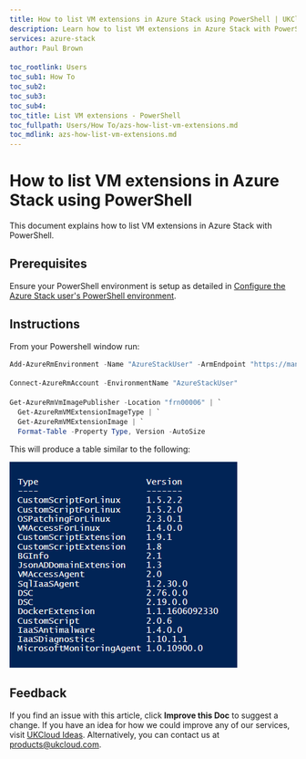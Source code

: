 ```yaml
---
title: How to list VM extensions in Azure Stack using PowerShell | UKCloud Ltd
description: Learn how to list VM extensions in Azure Stack with PowerShell
services: azure-stack
author: Paul Brown

toc_rootlink: Users
toc_sub1: How To
toc_sub2: 
toc_sub3:
toc_sub4:
toc_title: List VM extensions - PowerShell
toc_fullpath: Users/How To/azs-how-list-vm-extensions.md
toc_mdlink: azs-how-list-vm-extensions.md
---
```


# How to list VM extensions in Azure Stack using PowerShell

This document explains how to list VM extensions in Azure Stack with PowerShell.

## Prerequisites

Ensure your PowerShell environment is setup as detailed in [Configure the Azure Stack user's PowerShell environment](azs-how-configure-powershell-users.md).

## Instructions

From your Powershell window run:

```powershell
Add-AzureRmEnvironment -Name "AzureStackUser" -ArmEndpoint "https://management.frn00006.azure.ukcloud.com"

Connect-AzureRmAccount -EnvironmentName "AzureStackUser"

Get-AzureRmVmImagePublisher -Location "frn00006" | `
  Get-AzureRmVMExtensionImageType | `
  Get-AzureRmVMExtensionImage | `
  Format-Table -Property Type, Version -AutoSize
```

This will produce a table similar to the following:

![List Azure Stack VM Extensions Output](images/azs-list-vm-extensions.png)

## Feedback

If you find an issue with this article, click **Improve this Doc** to suggest a change. If you have an idea for how we could improve any of our services, visit [UKCloud Ideas](https://ideas.ukcloud.com). Alternatively, you can contact us at <products@ukcloud.com>.
